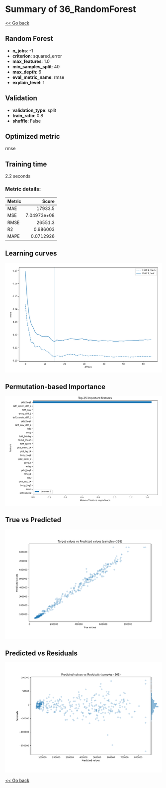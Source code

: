 # Summary of 36_RandomForest

[<< Go back](../README.md)


## Random Forest
- **n_jobs**: -1
- **criterion**: squared_error
- **max_features**: 1.0
- **min_samples_split**: 40
- **max_depth**: 6
- **eval_metric_name**: rmse
- **explain_level**: 1

## Validation
 - **validation_type**: split
 - **train_ratio**: 0.8
 - **shuffle**: False

## Optimized metric
rmse

## Training time

2.2 seconds

### Metric details:
| Metric   |           Score |
|:---------|----------------:|
| MAE      | 17933.5         |
| MSE      |     7.04973e+08 |
| RMSE     | 26551.3         |
| R2       |     0.986003    |
| MAPE     |     0.0712926   |



## Learning curves
![Learning curves](learning_curves.png)

## Permutation-based Importance
![Permutation-based Importance](permutation_importance.png)
## True vs Predicted

![True vs Predicted](true_vs_predicted.png)


## Predicted vs Residuals

![Predicted vs Residuals](predicted_vs_residuals.png)



[<< Go back](../README.md)
